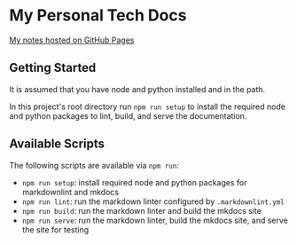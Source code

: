 # My Personal Tech Docs

[My notes hosted on GitHub Pages](https://jcouball.github.io/notes)

## Getting Started

It is assumed that you have node and python installed and in the path.

In this project's root directory run `npm run setup` to install the required node and
python packages to lint, build, and serve the documentation.

## Available Scripts

The following scripts are available via `npm run`:

* `npm run setup`: install required node and python packages for markdownlint and
  mkdocs
* `npm run lint`: run the markdown linter configured by `.markdownlint.yml`
* `npm run build`: run the markdown linter and build the mkdocs site
* `npm run serve`: run the markdown linter, build the mkdocs site, and serve the site
  for testing
